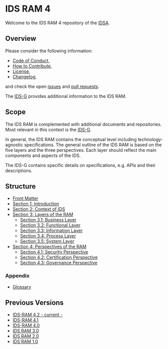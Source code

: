 # IDS RAM 4 #

Welcome to the IDS RAM 4 repository of the [IDSA](../../../idsa).

## Overview ##

Please consider the following information:

- [Code of Conduct](./CODE_OF_CONDUCT.md),
- [How to Contribute](./CONTRIBUTING.md),
- [License](./LICENSE.md),
- [Changelog](./CHANGELOG.md),

and check the open [issues](https://github.com/International-Data-Spaces-Association/IDS-RAM_4_0/issues)
and [pull requests](https://github.com/International-Data-Spaces-Association/IDS-RAM_4_0/pulls).

The [IDS-G](https://github.com/International-Data-Spaces-Association/IDS-G) provides additional
information to the IDS RAM.

## Scope ##

The IDS RAM is complemented with additional documents and repositories. Most relevant in this
context is the [IDS-G](https://github.com/International-Data-Spaces-Association/IDS-G).

In general, the IDS RAM contains the conceptual level including technology-agnostic specifications.
The general outline of the IDS RAM is based on the five layers and the three perspectives. Each
layer should reflect the main components and aspects of the IDS.

The IDS-G contains specific details on specifications, e.g. APIs and their descriptions.

## Structure ##

- [Front Matter](./documentation/FrontMatter.md)
- [Section 1: Introduction](./documentation/1_Introduction/README.md)
- [Section 2: Context of IDS](./documentation/2_Context_of_the_International_Data_Spaces/README.md)
- [Section 3: Layers of the RAM](./documentation/3_Layers_of_the_Reference_Architecture_Model/README.md)
  - [Section 3.1: Business Layer](./documentation/3_Layers_of_the_Reference_Architecture_Model/3_1_Business_Layer/README.md)
  - [Section 3.2: Functional Layer](./documentation/3_Layers_of_the_Reference_Architecture_Model/3_2_Functional_Layer/README.md)
  - [Section 3.3: Information Layer](./documentation/3_Layers_of_the_Reference_Architecture_Model/3_3_Information_Layer/README.md)
  - [Section 3.4: Process Layer](./documentation/3_Layers_of_the_Reference_Architecture_Model/3_4_Process_Layer/README.md)
  - [Section 3.5: System Layer](./documentation/3_Layers_of_the_Reference_Architecture_Model/3_5_System_Layer/README.md)
- [Section 4: Perspectives of the RAM](./documentation/4_Perspectives_of_the_Reference_Architecture_Model/README.md)
  - [Section 4.1: Security Perspective](./documentation/4_Perspectives_of_the_Reference_Architecture_Model/4_1_Security_Perspective/README.md)
  - [Section 4.2: Certification Perspective](./documentation/4_Perspectives_of_the_Reference_Architecture_Model/4_2_Certification_Perspective/README.md)
  - [Section 4.3: Governance Perspective](./documentation/4_Perspectives_of_the_Reference_Architecture_Model/4_3_Governance_Perspective/README.md)

### Appendix ###

- [Glossary](https://github.com/International-Data-Spaces-Association/IDS-G/tree/main/Glossary)

## Previous Versions ##

- [IDS-RAM 4.2 - current -](https://github.com/International-Data-Spaces-Association/IDS-RAM_4_0/)
- [IDS-RAM 4.1](https://github.com/International-Data-Spaces-Association/IDS-RAM_4_0/releases/tag/v.4.1.2)
- [IDS-RAM 4.0](https://github.com/International-Data-Spaces-Association/IDS-RAM_4_0/releases/tag/v.4.0.0)
- [IDS RAM 3.0](https://internationaldataspaces.org/download/16630/)
- [IDS RAM 2.0](https://internationaldataspaces.org/download/16641/)
- [IDS RAM 1.0](https://internationaldataspaces.org/download/16652/)